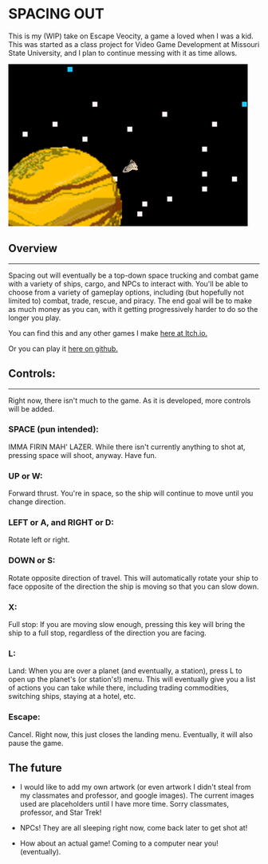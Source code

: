 # SPACING OUT

This is my (WIP) take on Escape Veocity, a game a loved when I was a kid. This was started as a class project for Video Game Development at Missouri State University, and I plan to continue messing with it as time allows.

![Screenshot](https://raw.githubusercontent.com/RPeterson0487/spacing-out/main/ReadmeAssets/Screenshot.png)

## Overview
---
Spacing out will eventually be a top-down space trucking and combat game with a variety of ships, cargo, and NPCs to interact with. You'll be able to choose from a variety of gameplay options, including (but hopefully not limited to) combat, trade, rescue, and piracy. The end goal will be to make as much money as you can, with it getting progressively harder to do so the longer you play.

You can find this and any other games I make [here at Itch.io.](https://zetapirate.itch.io/ "My Itch.io profile")

Or you can play it [here on github.](https://rpeterson0487.github.io/spacing-out/ "Github pages page")

## Controls:
---
Right now, there isn't much to the game. As it is developed, more controls will be added.
### SPACE (pun intended):
IMMA FIRIN MAH' LAZER. While there isn't currently anything to shot at, pressing space will shoot, anyway. Have fun.
### UP or W:
Forward thrust. You're in space, so the ship will continue to move until you change direction.
### LEFT or A, and RIGHT or D:
Rotate left or right.
### DOWN or S:
Rotate opposite direction of travel. This will automatically rotate your ship to face opposite of the direction the ship is moving so that you can slow down.
### X:
Full stop: If you are moving slow enough, pressing this key will bring the ship to a full stop, regardless of the direction you are facing.
### L:
Land: When you are over a planet (and eventually, a station), press L to open up the planet's (or station's!) menu. This will eventually give you a list of actions you can take while there, including trading commodities, switching ships, staying at a hotel, etc.
### Escape:
Cancel. Right now, this just closes the landing menu. Eventually, it will also pause the game.

## The future
- I would like to add my own artwork (or even artwork I didn't steal from my classmates and professor, and google images). The current images used are placeholders until I have more time.  Sorry classmates, professor, and Star Trek!

- NPCs! They are all sleeping right now, come back later to get shot at!

- How about an actual game! Coming to a computer near you! (eventually).